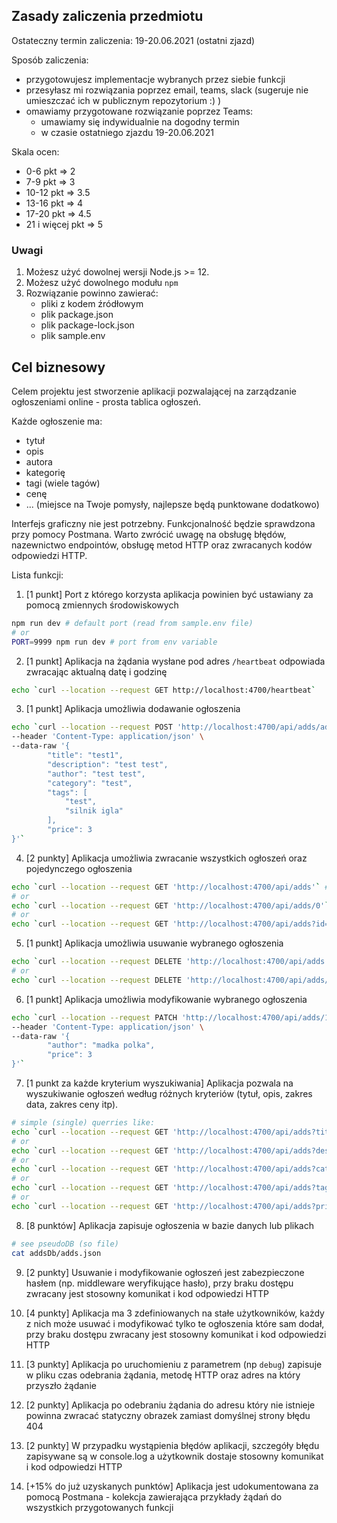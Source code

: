 ## Zasady zaliczenia przedmiotu

Ostateczny termin zaliczenia: 19-20.06.2021 (ostatni zjazd)

Sposób zaliczenia:
- przygotowujesz implementacje wybranych przez siebie funkcji
- przesyłasz mi rozwiązania poprzez email, teams, slack (sugeruje nie umieszczać ich w publicznym repozytorium :) )
- omawiamy przygotowane rozwiązanie poprzez Teams:
    - umawiamy się indywidualnie na dogodny termin
    - w czasie ostatniego zjazdu 19-20.06.2021

Skala ocen:
- 0-6 pkt => 2
- 7-9 pkt => 3
- 10-12 pkt => 3.5
- 13-16 pkt => 4
- 17-20 pkt => 4.5
- 21 i więcej pkt => 5

### **Uwagi**
1. Możesz użyć dowolnej wersji Node.js >= 12.
2. Możesz użyć dowolnego modułu `npm`
3. Rozwiązanie powinno zawierać:
    - pliki z kodem źródłowym
    - plik package.json
    - plik package-lock.json
    - plik sample.env

## Cel biznesowy

Celem projektu jest stworzenie aplikacji pozwalającej na zarządzanie ogłoszeniami online - prosta tablica ogłoszeń.

Każde ogłoszenie ma:
- tytuł
- opis
- autora
- kategorię
- tagi (wiele tagów)
- cenę
- ... (miejsce na Twoje pomysły, najlepsze będą punktowane dodatkowo)

Interfejs graficzny nie jest potrzebny. Funkcjonalność będzie sprawdzona przy pomocy Postmana. Warto zwrócić uwagę na obsługę błędów, nazewnictwo endpointów, obsługę metod HTTP oraz zwracanych kodów odpowiedzi HTTP.

Lista funkcji:

1. [1 punkt] Port z którego korzysta aplikacja powinien być ustawiany za pomocą zmiennych środowiskowych

```bash
npm run dev # default port (read from sample.env file)
# or
PORT=9999 npm run dev # port from env variable
```

2. [1 punkt] Aplikacja na żądania wysłane pod adres `/heartbeat` odpowiada zwracając aktualną datę i godzinę

```bash
echo `curl --location --request GET http://localhost:4700/heartbeat`
```

3. [1 punkt] Aplikacja umożliwia dodawanie ogłoszenia

```bash
echo `curl --location --request POST 'http://localhost:4700/api/adds/add' \
--header 'Content-Type: application/json' \
--data-raw '{
        "title": "test1",
        "description": "test test",
        "author": "test test",
        "category": "test",
        "tags": [
            "test",
            "silnik igla"
        ],
        "price": 3
}'`
```

4. [2 punkty] Aplikacja umożliwia zwracanie wszystkich ogłoszeń oraz pojedynczego ogłoszenia

```bash
echo `curl --location --request GET 'http://localhost:4700/api/adds'` # displays all adds
# or
echo `curl --location --request GET 'http://localhost:4700/api/adds/0'` # displays choosen add
# or
echo `curl --location --request GET 'http://localhost:4700/api/adds?id=0'` # displays choosen add
```

5. [1 punkt] Aplikacja umożliwia usuwanie wybranego ogłoszenia

```bash
echo `curl --location --request DELETE 'http://localhost:4700/api/adds'` # deletes all adds
# or
echo `curl --location --request DELETE 'http://localhost:4700/api/adds/2'` # deltes choosen add
```

6. [1 punkt] Aplikacja umożliwia modyfikowanie wybranego ogłoszenia

```bash
echo `curl --location --request PATCH 'http://localhost:4700/api/adds/1' \
--header 'Content-Type: application/json' \
--data-raw '{
        "author": "madka polka",
        "price": 3
}'`
```

7. [1 punkt za każde kryterium wyszukiwania] Aplikacja pozwala na wyszukiwanie ogłoszeń według różnych kryteriów (tytuł, opis, zakres data, zakres ceny itp).

```bash
# simple (single) querries like:
echo `curl --location --request GET 'http://localhost:4700/api/adds?title=sprzedam'`
# or
echo `curl --location --request GET 'http://localhost:4700/api/adds?description=tanio'`
# or
echo `curl --location --request GET 'http://localhost:4700/api/adds?category=dzieciecy'`
# or
echo `curl --location --request GET 'http://localhost:4700/api/adds?tags=igla'`
# or
echo `curl --location --request GET 'http://localhost:4700/api/adds?price=300&price=900'`
```

8. [8 punktów] Aplikacja zapisuje ogłoszenia w bazie danych lub plikach

```bash
# see pseudoDB (so file)
cat addsDb/adds.json
```

9. [2 punkty] Usuwanie i modyfikowanie ogłoszeń jest zabezpieczone hasłem (np. middleware weryfikujące hasło), przy braku dostępu zwracany jest stosowny komunikat i kod odpowiedzi HTTP

10. [4 punkty] Aplikacja ma 3 zdefiniowanych na stałe użytkowników, każdy z nich może usuwać i modyfikować tylko te ogłoszenia które sam dodał, przy braku dostępu zwracany jest stosowny komunikat i kod odpowiedzi HTTP

11. [3 punkty] Aplikacja po uruchomieniu z parametrem (np `debug`) zapisuje w pliku czas odebrania żądania, metodę HTTP oraz adres na który przyszło żądanie

12. [2 punkty] Aplikacja po odebraniu żądania do adresu który nie istnieje powinna zwracać statyczny obrazek zamiast domyślnej strony błędu 404

13. [2 punkty] W przypadku wystąpienia błędów aplikacji, szczegóły błędu zapisywane są w console.log a użytkownik dostaje stosowny komunikat i kod odpowiedzi HTTP

14. [+15% do już uzyskanych punktów] Aplikacja jest udokumentowana za pomocą Postmana - kolekcja zawierająca przykłady żądań do wszystkich przygotowanych funkcji
